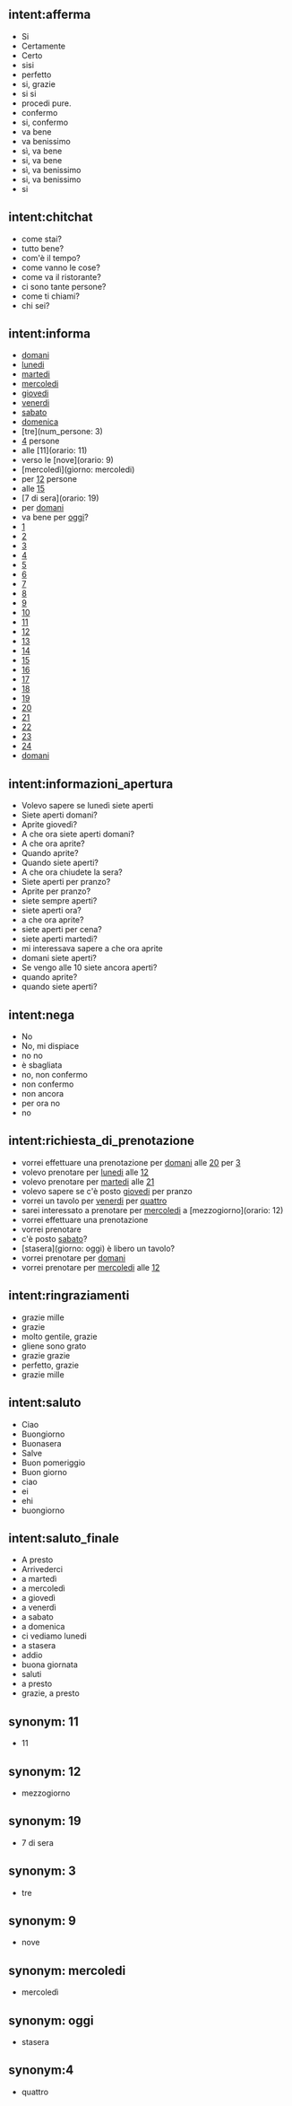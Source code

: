 ﻿## intent:afferma
- Si
- Certamente
- Certo
- sisi
- perfetto
- si, grazie
- si si
- procedi pure.
- confermo
- si, confermo
- va bene
- va benissimo
- sì, va bene
- si, va bene
- sì, va benissimo
- si, va benissimo
- si

## intent:chitchat
- come stai?
- tutto bene?
- com'è il tempo?
- come vanno le cose?
- come va il ristorante?
- ci sono tante persone?
- come ti chiami?
- chi sei?

## intent:informa
- [domani](giorno)
- [lunedi](giorno)
- [martedi](giorno)
- [mercoledi](giorno)
- [giovedi](giorno)
- [venerdi](giorno)
- [sabato](giorno)
- [domenica](giorno)
- [tre](num_persone: 3)
- [4](num_persone) persone
- alle [11](orario: 11)
- verso le [nove](orario: 9)
- [mercoledì](giorno: mercoledi)
- per [12](num_persone) persone
- alle [15](orario)
- [7 di sera](orario: 19)
- per [domani](giorno)
- va bene per [oggi](giorno)?
- [1](numero)
- [2](numero)
- [3](numero)
- [4](numero)
- [5](numero)
- [6](numero)
- [7](numero)
- [8](numero)
- [9](numero)
- [10](numero)
- [11](numero)
- [12](numero)
- [13](numero)
- [14](numero)
- [15](numero)
- [16](numero)
- [17](numero)
- [18](numero)
- [19](numero)
- [20](numero)
- [21](numero)
- [22](numero)
- [23](numero)
- [24](numero)
- [domani](giorno)

## intent:informazioni_apertura
- Volevo sapere se lunedì siete aperti
- Siete aperti domani?
- Aprite giovedì?
- A che ora siete aperti domani?
- A che ora aprite?
- Quando aprite?
- Quando siete aperti?
- A che ora chiudete la sera?
- Siete aperti per pranzo?
- Aprite per pranzo?
- siete sempre aperti?
- siete aperti ora?
- a che ora aprite?
- siete aperti per cena?
- siete aperti martedi?
- mi interessava sapere a che ora aprite
- domani siete aperti?
- Se vengo alle 10 siete ancora aperti?
- quando aprite?
- quando siete aperti?

## intent:nega
- No
- No, mi dispiace
- no no
- è sbagliata
- no, non confermo
- non confermo
- non ancora
- per ora no
- no

## intent:richiesta_di_prenotazione
- vorrei effettuare una prenotazione per [domani](giorno) alle [20](orario) per [3](num_persone)
- volevo prenotare per [lunedi](giorno) alle [12](orario)
- volevo prenotare per [martedi](giorno) alle [21](orario)
- volevo sapere se c'è posto [giovedi](giorno) per pranzo
- vorrei un tavolo per [venerdi](giorno) per [quattro](num_persone:4)
- sarei interessato a prenotare per [mercoledi](giorno) a [mezzogiorno](orario: 12)
- vorrei effettuare una prenotazione
- vorrei prenotare
- c'è posto [sabato](giorno)?
- [stasera](giorno: oggi) è libero un tavolo?
- vorrei prenotare per [domani](giorno)
- vorrei prenotare per [mercoledi](giorno) alle [12](orario)


## intent:ringraziamenti
- grazie mille
- grazie
- molto gentile, grazie
- gliene sono grato
- grazie grazie
- perfetto, grazie
- grazie mille

## intent:saluto
- Ciao
- Buongiorno
- Buonasera
- Salve
- Buon pomeriggio
- Buon giorno
- ciao
- ei
- ehi
- buongiorno


## intent:saluto_finale
- A presto
- Arrivederci
- a martedì
- a mercoledì
- a giovedì
- a venerdì
- a sabato
- a domenica
- ci vediamo lunedi
- a stasera
- addio
- buona giornata
- saluti
- a presto
- grazie, a presto

## synonym: 11
- 11

## synonym: 12
- mezzogiorno

## synonym: 19
- 7 di sera

## synonym: 3
- tre

## synonym: 9
- nove

## synonym: mercoledi
- mercoledì

## synonym: oggi
- stasera

## synonym:4
- quattro
